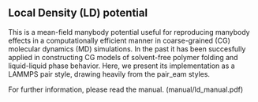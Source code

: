 ## Local Density (LD) potential

This is a mean-field manybody potential useful for reproducing manybody effects in a computationally efficient manner in coarse-grained (CG) molecular dynamics (MD) simulations. In the past it has been succesfully applied in constructing CG models of solvent-free polymer folding and liquid-liquid phase behavior. Here, we present its implementation as a LAMMPS pair style, drawing heavily from the pair_eam styles.

For further information, please read the manual. (manual/ld_manual.pdf)
